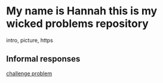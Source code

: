 

# My name is Hannah this is my wicked problems repository
intro, picture, https

## Informal responses

[challenge problem](https://hannahgeorge-wickedproblems.github.io/data100repository/challenge1.html)

